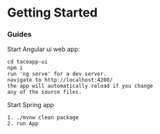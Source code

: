 # Getting Started

### Guides

Start Angular ui web app:
```
cd tacoapp-ui
npm i
run 'ng serve' for a dev server. 
navigate to http://localhost:4200/
the app will automatically reload if you change 
any of the source files.
```
Start Spring app
```
1. ./mvnw clean package
2. run App
```